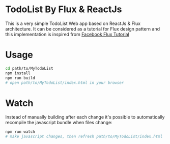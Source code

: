 # TodoList By Flux & ReactJs

This is a very simple TodoList Web app based on ReactJs & Flux architecture. It can be considered as a tutorial for Flux design pattern and this implementation is inspired from [Facebook Flux Tutorial](https://github.com/facebook/flux/tree/master/examples/flux-todomvc)

# Usage

```bash
cd path/to/MyTodoList
npm install
npm run build
# open path/to/MyTodoList/index.html in your browser
```

# Watch

Instead of manually building after each change it's possible to automatically recompile the javascript bundle when files change:

```bash
npm run watch
# make javascript changes, then refresh path/to/MyTodoList/index.html
```
